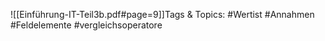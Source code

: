 
![[Einführung-IT-Teil3b.pdf#page=9]]Tags & Topics:
   #Wertist
   #Annahmen
   #Feldelemente
   #vergleichsoperatore